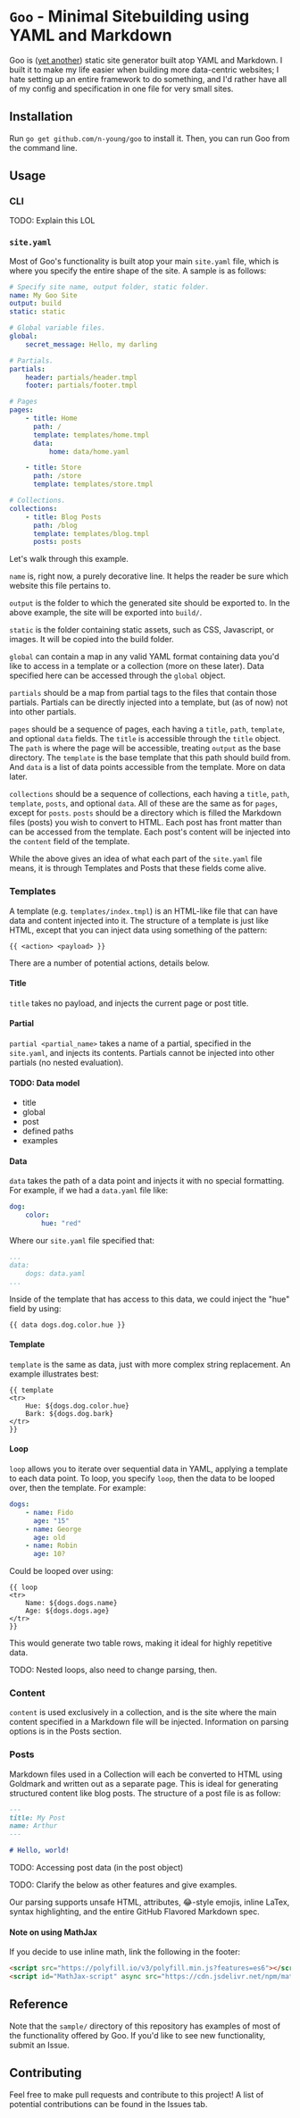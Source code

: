 # `Goo` - Minimal Sitebuilding using YAML and Markdown

Goo is ([yet another](https://jamstack.org/generators/)) static site generator built atop YAML and Markdown. I built it to make my life easier when building more data-centric websites; I hate setting up an entire framework to do something, and I'd rather have all of my config and specification in one file for very small sites.

## Installation

Run `go get github.com/n-young/goo` to install it. Then, you can run Goo from the command line.

## Usage

### CLI

TODO: Explain this LOL

### `site.yaml`

Most of Goo's functionality is built atop your main `site.yaml` file, which is where you specify the entire shape of the site. A sample is as follows:

```yaml
# Specify site name, output folder, static folder.
name: My Goo Site
output: build
static: static

# Global variable files.
global:
    secret_message: Hello, my darling

# Partials.
partials:
    header: partials/header.tmpl
    footer: partials/footer.tmpl

# Pages
pages:
    - title: Home
      path: /
      template: templates/home.tmpl
      data:
          home: data/home.yaml

    - title: Store
      path: /store
      template: templates/store.tmpl

# Collections.
collections:
    - title: Blog Posts
      path: /blog
      template: templates/blog.tmpl
      posts: posts
```

Let's walk through this example.

`name` is, right now, a purely decorative line. It helps the reader be sure which website this file pertains to.

`output` is the folder to which the generated site should be exported to. In the above example, the site will be exported into `build/`.

`static` is the folder containing static assets, such as CSS, Javascript, or images. It will be copied into the build folder.

`global` can contain a map in any valid YAML format containing data you'd like to access in a template or a collection (more on these later). Data specified here can be accessed through the `global` object.

`partials` should be a map from partial tags to the files that contain those partials. Partials can be directly injected into a template, but (as of now) not into other partials.

`pages` should be a sequence of pages, each having a `title`, `path`, `template`, and optional `data` fields. The `title` is accessible through the `title` object. The `path` is where the page will be accessible, treating `output` as the base directory. The `template` is the base template that this path should build from. And `data` is a list of data points accessible from the template. More on data later.

`collections` should be a sequence of collections, each having a `title`, `path`, `template`, `posts`, and optional `data`. All of these are the same as for `pages`, except for `posts`. `posts` should be a directory which is filled the Markdown files (posts) you wish to convert to HTML. Each post has front matter than can be accessed from the template. Each post's content will be injected into the `content` field of the template.

While the above gives an idea of what each part of the `site.yaml` file means, it is through Templates and Posts that these fields come alive.


### Templates

A template (e.g. `templates/index.tmpl`) is an HTML-like file that can have data and content injected into it. The structure of a template is just like HTML, except that you can inject data using something of the pattern:

```
{{ <action> <payload> }}
```

There are a number of potential actions, details below.

#### Title
`title` takes no payload, and injects the current page or post title.

#### Partial
`partial <partial_name>` takes a name of a partial, specified in the `site.yaml`, and injects its contents. Partials cannot be injected into other partials (no nested evaluation).


#### TODO: Data model

- title
- global
- post
- defined paths
- examples

#### Data
`data` takes the path of a data point and injects it with no special formatting. For example, if we had a `data.yaml` file like:

```yaml
dog:
    color:
        hue: "red"
```

Where our `site.yaml` file specified that:

```yaml
...
data:
    dogs: data.yaml
...
```

Inside of the template that has access to this data, we could inject the "hue" field by using:

```
{{ data dogs.dog.color.hue }}
```

#### Template
`template` is the same as data, just with more complex string replacement. An example illustrates best:

```
{{ template
<tr>
    Hue: ${dogs.dog.color.hue}
    Bark: ${dogs.dog.bark}
</tr>
}}
```

#### Loop
`loop` allows you to iterate over sequential data in YAML, applying a template to each data point. To loop, you specify `loop`, then the data to be looped over, then the template. For example:

```yaml
dogs:
    - name: Fido
      age: "15"
    - name: George
      age: old
    - name: Robin
      age: 10?
```

Could be looped over using:
```
{{ loop
<tr>
    Name: ${dogs.dogs.name}
    Age: ${dogs.dogs.age}
</tr>
}}
```

This would generate two table rows, making it ideal for highly repetitive data.

TODO: Nested loops, also need to change parsing, then.

### Content
`content` is used exclusively in a collection, and is the site where the main content specified in a Markdown file will be injected. Information on parsing options is in the Posts section.

### Posts

Markdown files used in a Collection will each be converted to HTML using Goldmark and written out as a separate page. This is ideal for generating structured content like blog posts. The structure of a post file is as follow:

```md
---
title: My Post
name: Arthur
---

# Hello, world!
```

TODO: Accessing post data (in the post object)

TODO: Clarify the below as other features and give examples.

Our parsing supports unsafe HTML, attributes, :joy:-style emojis, inline LaTex, syntax highlighting, and the entire GitHub Flavored Markdown spec.

#### Note on using MathJax

If you decide to use inline math, link the following in the footer:
```html
<script src="https://polyfill.io/v3/polyfill.min.js?features=es6"></script>
<script id="MathJax-script" async src="https://cdn.jsdelivr.net/npm/mathjax@3/es5/tex-mml-chtml.js"></script>
```


## Reference

Note that the `sample/` directory of this repository has examples of most of the functionality offered by Goo. If you'd like to see new functionality, submit an Issue.


## Contributing

Feel free to make pull requests and contribute to this project! A list of potential contributions can be found in the Issues tab. 
